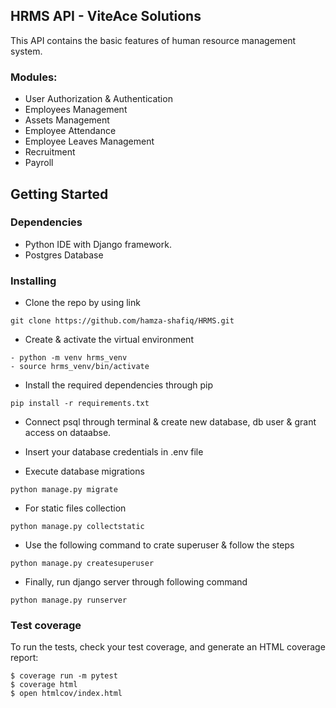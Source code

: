 ## HRMS API - ViteAce Solutions

This API contains the basic features of human resource management system.

### Modules:
* User Authorization & Authentication
* Employees Management
* Assets Management
* Employee Attendance
* Employee Leaves Management
* Recruitment
* Payroll

## Getting Started
### Dependencies
* Python IDE with Django framework.
* Postgres Database

### Installing

* Clone the repo by using link
```
git clone https://github.com/hamza-shafiq/HRMS.git
```
* Create & activate the virtual environment
```
- python -m venv hrms_venv
- source hrms_venv/bin/activate
```
* Install the required dependencies through pip
```
pip install -r requirements.txt
```
* Connect psql through terminal & create new database, db user & grant access on dataabse.

* Insert your database credentials in .env file
* Execute database migrations
```
python manage.py migrate
```
* For static files collection
```
python manage.py collectstatic
```
* Use the following command to crate superuser & follow the steps
```
python manage.py createsuperuser
```
* Finally, run django server through following command
```
python manage.py runserver
```

### Test coverage

To run the tests, check your test coverage, and generate an HTML coverage report:

    $ coverage run -m pytest
    $ coverage html
    $ open htmlcov/index.html